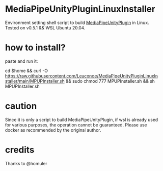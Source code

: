 # MediaPipeUnityPluginLinuxInstaller

Environment setting shell script to build [MediaPipeUnityPlugin](https://github.com/homuler/MediaPipeUnityPlugin) in Linux.
Tested on v0.5.1 && WSL Ubuntu 20.04.

# how to install?
paste and run it:

cd $home && curl -O https://raw.githubusercontent.com/Leuconoe/MediaPipeUnityPluginLinuxInstaller/main/MPUPInstaller.sh && sudo chmod 777 MPUPInstaller.sh && sh MPUPInstaller.sh

# caution

Since it is only a script to build MediaPipeUnityPlugin, if wsl is already used for various purposes, the operation cannot be guaranteed. Please use docker as recommended by the original author.

# credits

Thanks to @homuler
